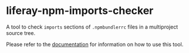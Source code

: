 # liferay-npm-imports-checker

A tool to check `imports` sections of `.npmbundlerrc` files in a multiproject source tree.

Please refer to the [documentation](https://github.com/liferay/liferay-frontend-projects/tree/master/maintenance/projects/js-toolkit/docs/How-to-use-liferay-npm-imports-checker.md) for information on how to use this tool.
